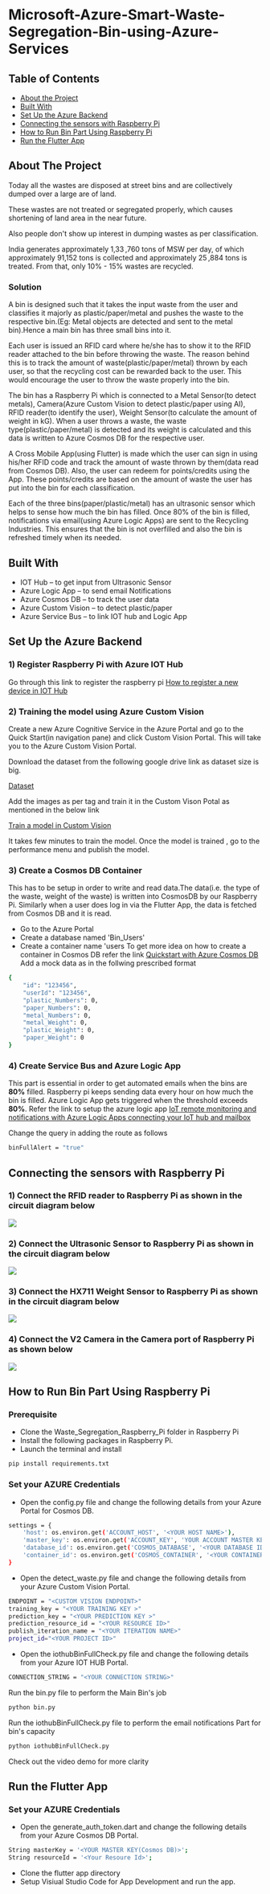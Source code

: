 # Microsoft-Azure-Smart-Waste-Segregation-Bin-using-Azure-Services

<!-- TABLE OF CONTENTS -->
## Table of Contents
* [About the Project](#about-the-project)
* [Built With](#built-with)
* [Set Up the Azure Backend](#set-up-the-azure-backend)
* [Connecting the sensors with Raspberry Pi](#connecting-the-sensors-with-raspberry-Pi)
* [How to Run Bin Part Using Raspberry Pi](#how-to-run-bin-part-using-raspberry-pi)
* [Run the Flutter App](#run-the-flutter-app)

<!-- ABOUT THE PROJECT -->
## About The Project
Today all the wastes are disposed at street bins and are collectively dumped over a large are of land.​

These wastes are not treated or segregated properly, which causes shortening of land area in the near future.​

Also people don't show up interest in dumping wastes as per classification. ​

India generates approximately 1,33 ,760 tons of MSW per day, of which approximately 91,152 tons is collected and approximately 25 ,884 tons is treated. From that, only 10% - 15% wastes are recycled.

### Solution
A bin is designed such that it takes the input waste from the user and classifies it majorly as plastic/paper/metal and pushes the waste to the respective bin.(Eg: Metal objects are detected and sent to the metal bin).Hence a main bin has three small bins into it.

Each user is issued an RFID card where he/she has to show it to the RFID reader attached to the bin before throwing the waste. The reason behind this is to track the amount of waste(plastic/paper/metal) thrown by each user, so that the recycling cost can be rewarded back to the user. This would encourage the user to throw the waste properly into the bin.

The bin has a Raspberry Pi which is connected to a Metal Sensor(to detect metals), Camera(Azure Custom Vision to detect plastic/paper using AI), RFID reader(to identify the user), Weight Sensor(to calculate the amount of weight in kG).
When a user throws a waste, the waste type(plastic/paper/metal) is detected and its weight is calculated and this data is written to Azure Cosmos DB for the respective user.​

A Cross Mobile App(using Flutter) is made which the user can sign in using his/her RFID code and track the amount of waste thrown by them(data read from Cosmos DB). Also, the user can redeem for points/credits using the App. These points/credits are based on the amount of waste the user has put into the bin for each classification. ​

Each of the three bins(paper/plastic/metal) has an ultrasonic sensor which helps to sense how much the bin has filled. Once 80% of the bin is filled, notifications via email(using Azure Logic Apps) are sent to the Recycling Industries. This ensures that the bin is not overfilled and also the bin is refreshed timely when its needed.
## Built With
* IOT Hub – to get input from Ultrasonic Sensor
* Azure Logic App – to send email Notifications
* Azure Cosmos DB – to track the user data
* Azure Custom Vision – to detect plastic/paper 
* Azure Service Bus – to link IOT hub and Logic App

## Set Up the Azure Backend
### 1) Register Raspberry Pi with Azure IOT Hub
Go through this link to register the raspberry pi [How to register a new device in IOT Hub](https://docs.microsoft.com/en-us/azure/iot-edge/how-to-register-device)
### 2) Training the model using Azure Custom Vision
Create a new Azure Cognitive Service in the Azure Portal and go to the Quick Start(in navigation pane) and click Custom Vision Portal.
This will take you to the Azure Custom Vision Portal.

Download the dataset from the following google drive link as dataset size is big.

[Dataset](https://drive.google.com/drive/folders/1Hn8UzwQc3IgISwn0rDGLSNIjX7SQbuH8?usp=sharing)

Add the images as per tag and train it in the Custom Vison Potal as mentioned in the below link

[Train a model in Custom Vision](https://docs.microsoft.com/en-us/azure/cognitive-services/custom-vision-service/getting-started-build-a-classifier)

It takes few minutes to train the model. Once the model is trained , go to the performance menu and publish the model.

### 3) Create a Cosmos DB Container 
This has to be setup in order to write and read data.The data(i.e. the type of the waste, weight of the waste) is written into CosmosDB by our Raspberry Pi. Similarly when a user does log in via the Flutter App, the data is fetched from Cosmos DB and it is read. 
* Go to the Azure Portal
* Create a database named 'Bin_Users'
* Create a container name 'users
To get more idea on how to create a container in Cosmos DB refer the link [Quickstart with Azure Cosmos DB](https://docs.microsoft.com/en-us/azure/cosmos-db/create-cosmosdb-resources-portal)
Add a mock data as in the follwing prescribed format
```sh
{
    "id": "123456",
    "userId": "123456",
    "plastic_Numbers": 0,
    "paper_Numbers": 0,
    "metal_Numbers": 0,
    "metal_Weight": 0,
    "plastic_Weight": 0,
    "paper_Weight": 0
}
```
### 4) Create Service Bus and Azure Logic App
This part is essential in order to get automated emails when the bins are **80%** filled. Raspberry pi keeps sending data every hour on how much the bin is filled. Azure Logic App gets triggered when the threshold exceeds **80%**.
Refer the link to setup the azure logic app [IoT remote monitoring and notifications with Azure Logic Apps connecting your IoT hub and mailbox](https://docs.microsoft.com/en-us/azure/iot-hub/iot-hub-monitoring-notifications-with-azure-logic-apps)

Change the query in adding the route as follows
```sh
binFullAlert = "true"
```
## Connecting the sensors with Raspberry Pi
### 1) Connect the RFID reader to Raspberry Pi as shown in the circuit diagram below
![](https://pi.lbbcdn.com/wp-content/uploads/2017/10/RFID-Fritz-v2.png)
### 2) Connect the Ultrasonic Sensor to Raspberry Pi as shown in the circuit diagram below
![](http://www.knight-of-pi.org/wp-content/uploads/2015/12/ultrasonic_breadboard_FIXED.jpg)
### 3) Connect the HX711 Weight Sensor to Raspberry Pi as shown in the circuit diagram below
![](https://tutorials-raspberrypi.de/wp-content/uploads/Raspberry-Pi-HX711-Steckplatine-600x342.png)
### 4) Connect the V2 Camera in the Camera port of Raspberry Pi as shown below
![](https://www.allaboutcircuits.com/uploads/articles/raspberry-pi-camera-2.png?v=1470886330073)

## How to Run Bin Part Using Raspberry Pi
### Prerequisite
* Clone the Waste_Segregation_Raspberry_Pi folder in Raspberry Pi
* Install the following packages in Raspberry Pi.
* Launch the terminal and install 
```sh
pip install requirements.txt
```
### Set your AZURE Credentials 
* Open the config.py file and change the following details from your Azure Portal for Cosmos DB.
```sh
settings = {
    'host': os.environ.get('ACCOUNT_HOST', '<YOUR HOST NAME>'),
    'master_key': os.environ.get('ACCOUNT_KEY', 'YOUR ACCOUNT MASTER KEY'),
    'database_id': os.environ.get('COSMOS_DATABASE', '<YOUR DATABASE ID>'),
    'container_id': os.environ.get('COSMOS_CONTAINER', '<YOUR CONTAINER ID>'),
}
```
* Open the detect_waste.py file and change the following details from your Azure Custom Vision Portal.
```sh
ENDPOINT = "<CUSTOM VISION ENDPOINT>"
training_key = "<YOUR TRAINING KEY >"
prediction_key = "<YOUR PREDICTION KEY >"
prediction_resource_id = "<YOUR RESOURCE ID>"
publish_iteration_name = "<YOUR ITERATION NAME>"
project_id="<YOUR PROJECT ID>"
```
* Open the iothubBinFullCheck.py file and change the following details from your Azure IOT HUB Portal.
```sh
CONNECTION_STRING = "<YOUR CONNECTION STRING>"
```

Run the bin.py file to perform the Main Bin's job
```sh
python bin.py
```
Run the iothubBinFullCheck.py file to perform the email notifications Part for bin's capacity
```sh
python iothubBinFullCheck.py
```
Check out the video demo for more clarity

## Run the Flutter App
### Set your AZURE Credentials 
* Open the generate_auth_token.dart and change the following details from your Azure Cosmos DB Portal.
```sh
String masterKey = '<YOUR MASTER KEY(Cosmos DB)>';
String resourceId = '<Your Resoure Id>';
```
* Clone the flutter app directory
* Setup Visiual Studio Code for App Development and run the app.

      
